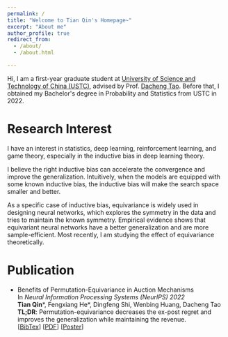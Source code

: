```yaml
---
permalink: /
title: "Welcome to Tian Qin's Homepage~"
excerpt: "About me"
author_profile: true
redirect_from: 
  - /about/
  - /about.html

---
```


Hi, I am a first-year graduate student at [University of Science and Technology of China (USTC)](https://www.ustc.edu.cn), advised by Prof. [Dacheng Tao](https://www.sydney.edu.au/engineering/about/our-people/academic-staff/dacheng-tao.html). Before that, I obtained my Bachelor's degree in Probability and Statistics from USTC in 2022. 

Research Interest
=====
I have an interest in statistics, deep learning, reinforcement learning, and game theory, especially in the inductive bias in deep learning theory.

I believe the right inductive bias can accelerate the convergence and improve the generalization. Intuitively, when the models are equipped with some known inductive bias, the inductive bias will make the search space smaller and better. 

As a specific case of inductive bias, equivariance is widely used in designing neural networks, which explores the symmetry in the data and tries to maintain the known symmetry. Empirical evidence shows that equivariant neural networks have a better generalization and are more sample-efficient. Most recently, I am studying the effect of equivariance theoretically.

Publication
=====
- Benefits of Permutation-Equivariance in Auction Mechanisms \
  In *Neural Information Processing Systems (NeurIPS) 2022* \
  **Tian Qin**\*, Fengxiang He\*, Dingfeng Shi, Wenbing Huang, Dacheng Tao \
  **TL;DR**: Permutation-equivariance decreases the ex-post regret and improves the generalization while maintaining the revenue. \
  [[BibTex](https://github.com/tianqin0/tianqin0.github.io/blob/master/assets/bib/bpe.bib)] [[PDF](https://arxiv.org/pdf/2210.05579.pdf)] [[Poster](https://github.com/tianqin0/tianqin0.github.io/blob/master/assets/poster/bpe.pdf)]
  
